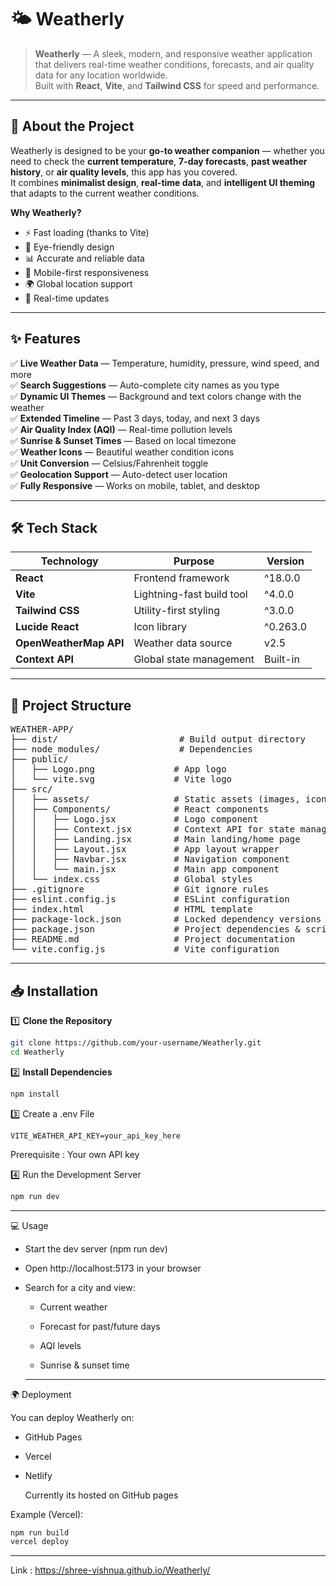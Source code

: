 # 🌤️ Weatherly



> **Weatherly** — A sleek, modern, and responsive weather application that delivers real-time weather conditions, forecasts, and air quality data for any location worldwide.  
Built with **React**, **Vite**, and **Tailwind CSS** for speed and performance.

---



## 📖 About the Project

Weatherly is designed to be your **go-to weather companion** — whether you need to check the **current temperature**, **7-day forecasts**, **past weather history**, or **air quality levels**, this app has you covered.  
It combines **minimalist design**, **real-time data**, and **intelligent UI theming** that adapts to the current weather conditions.

**Why Weatherly?**
- ⚡ Fast loading (thanks to Vite)
- 🎨 Eye-friendly design
- 📊 Accurate and reliable data
- 📱 Mobile-first responsiveness
- 🌍 Global location support
- 🔄 Real-time updates

---

## ✨ Features

✅ **Live Weather Data** — Temperature, humidity, pressure, wind speed, and more  
✅ **Search Suggestions** — Auto-complete city names as you type  
✅ **Dynamic UI Themes** — Background and text colors change with the weather  
✅ **Extended Timeline** — Past 3 days, today, and next 3 days  
✅ **Air Quality Index (AQI)** — Real-time pollution levels  
✅ **Sunrise & Sunset Times** — Based on local timezone  
✅ **Weather Icons** — Beautiful weather condition icons  
✅ **Unit Conversion** — Celsius/Fahrenheit toggle  
✅ **Geolocation Support** — Auto-detect user location  
✅ **Fully Responsive** — Works on mobile, tablet, and desktop  

---

## 🛠 Tech Stack

| Technology | Purpose | Version |
|------------|---------|---------|
| **React** | Frontend framework | ^18.0.0 |
| **Vite** | Lightning-fast build tool | ^4.0.0 |
| **Tailwind CSS** | Utility-first styling | ^3.0.0 |
| **Lucide React** | Icon library | ^0.263.0 |
| **OpenWeatherMap API** | Weather data source | v2.5 |
| **Context API** | Global state management | Built-in |

---

## 📁 Project Structure

<pre>
WEATHER-APP/
├── dist/                       # Build output directory
├── node_modules/               # Dependencies
├── public/
│   ├── Logo.png               # App logo
│   └── vite.svg               # Vite logo
├── src/
│   ├── assets/                # Static assets (images, icons)
│   ├── Components/            # React components
│   │   ├── Logo.jsx           # Logo component
│   │   ├── Context.jsx        # Context API for state management
│   │   ├── Landing.jsx        # Main landing/home page
│   │   ├── Layout.jsx         # App layout wrapper
│   │   ├── Navbar.jsx         # Navigation component
│   │   └── main.jsx           # Main app component
│   └── index.css              # Global styles
├── .gitignore                 # Git ignore rules
├── eslint.config.js           # ESLint configuration
├── index.html                 # HTML template
├── package-lock.json          # Locked dependency versions
├── package.json               # Project dependencies & scripts
├── README.md                  # Project documentation
└── vite.config.js             # Vite configuration
</pre>


---

## 📥 Installation

1️⃣ **Clone the Repository**
```bash
git clone https://github.com/your-username/Weatherly.git
cd Weatherly
```

2️⃣ **Install Dependencies**

```bash
npm install
```

3️⃣ Create a .env File
```env
VITE_WEATHER_API_KEY=your_api_key_here
```
Prerequisite : Your own API key

4️⃣ Run the Development Server
```bash
npm run dev
```
---

💻 Usage

- Start the dev server (npm run dev)

- Open http://localhost:5173 in your browser

- Search for a city and view:

   - Current weather

   - Forecast for past/future days

   - AQI levels

   - Sunrise & sunset time

  ---
 
🌍 Deployment

You can deploy Weatherly on:

 - GitHub Pages

 - Vercel

 - Netlify

   Currently its hosted on GitHub pages

Example (Vercel):
```bash
npm run build
vercel deploy
```
---
Link : https://shree-vishnua.github.io/Weatherly/

